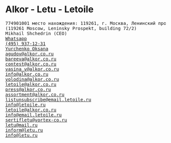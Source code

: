 <h1>Alkor - Letu - Letoile</h1>
<pre>
774901001 место нахождения: 119261, г. Москва, Ленинский проспект, дом 72/2
(119261 Moscow, Leninsky Prospekt, building 72/2)
Mikhail Shchedrin (CEO)
<a href="tel:+79263212670">Whatsapp</a>
<a href="tel:+4959371231">(495) 937-12-31</a>
<a href="mailto:yurchenko.o@alkor.co.ru">Yurchenko Oksana</a>
<a href="mailto:agudov@alkor.co.ru">agudov@alkor.co.ru</a>
<a href="mailto:bareeva@alkor.co.ru">bareeva@alkor.co.ru</a>
<a href="mailto:сontest@alkor.co.ru">сontest@alkor.co.ru</a>
<a href="mailto:vasina_v@alkor.co.ru">vasina_v@alkor.co.ru</a>
<a href="mailto:info@alkor.co.ru">info@alkor.co.ru</a>
<a href="mailto:volodina@alkor.co.ru">volodina@alkor.co.ru</a>
<a href="mailto:letoile@alkor.co.ru">letoile@alkor.co.ru</a>
<a href="mailto:press@alkor.co.ru">press@alkor.co.ru</a>
<a href="mailto:assortment@alkor.co.ru">assortment@alkor.co.ru</a>
<a href="mailto:listunsubscribe@email.letoile.ru">listunsubscribe@email.letoile.ru</a>
<a href="mailto:info@letoile.ru">info@letoile.ru</a>
<a href="mailto:letoile@alkor.co.ru">letoile@alkor.co.ru</a>
<a href="mailto:info@email.letoile.ru">info@email.letoile.ru</a>
<a href="mailto:sertifletu@vortex-co.ru">sertifletu@vortex-co.ru</a>
<a href="mailto:letu@mail.ru">letu@mail.ru</a>
<a href="mailto:inform@letu.ru">inform@letu.ru</a>
<a href="mailto:info@letu.ru">info@letu.ru</a>
</pre>